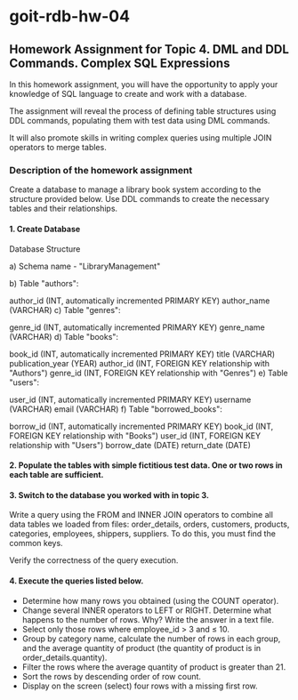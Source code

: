 # goit-rdb-hw-04

## Homework Assignment for Topic 4. DML and DDL Commands. Complex SQL Expressions

In this homework assignment, you will have the opportunity to apply your knowledge of SQL language to create and work with a database.

The assignment will reveal the process of defining table structures using DDL commands, populating them with test data using DML commands.

It will also promote skills in writing complex queries using multiple JOIN operators to merge tables.

### Description of the homework assignment

Create a database to manage a library book system according to the structure provided below.
Use DDL commands to create the necessary tables and their relationships.

#### 1. Create Database

Database Structure

a) Schema name - "LibraryManagement"

b) Table "authors":

author_id (INT, automatically incremented PRIMARY KEY)
author_name (VARCHAR)
c) Table "genres":

genre_id (INT, automatically incremented PRIMARY KEY)
genre_name (VARCHAR)
d) Table "books":

book_id (INT, automatically incremented PRIMARY KEY)
title (VARCHAR)
publication_year (YEAR)
author_id (INT, FOREIGN KEY relationship with "Authors")
genre_id (INT, FOREIGN KEY relationship with "Genres")
e) Table "users":

user_id (INT, automatically incremented PRIMARY KEY)
username (VARCHAR)
email (VARCHAR)
f) Table "borrowed_books":

borrow_id (INT, automatically incremented PRIMARY KEY)
book_id (INT, FOREIGN KEY relationship with "Books")
user_id (INT, FOREIGN KEY relationship with "Users")
borrow_date (DATE)
return_date (DATE)

#### 2. Populate the tables with simple fictitious test data. One or two rows in each table are sufficient.

#### 3. Switch to the database you worked with in topic 3.

Write a query using the FROM and INNER JOIN operators to combine all data tables we loaded from files: order_details, orders, customers, products, categories, employees, shippers, suppliers. To do this, you must find the common keys.

Verify the correctness of the query execution.

#### 4. Execute the queries listed below.

- Determine how many rows you obtained (using the COUNT operator).
- Change several INNER operators to LEFT or RIGHT. Determine what happens to the number of rows. Why? Write the answer in a text file.
- Select only those rows where employee_id > 3 and ≤ 10.
- Group by category name, calculate the number of rows in each group, and the average quantity of product (the quantity of product is in order_details.quantity).
- Filter the rows where the average quantity of product is greater than 21.
- Sort the rows by descending order of row count.
- Display on the screen (select) four rows with a missing first row.

